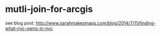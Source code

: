 # mutli-join-for-arcgis
see blog post: http://www.sarahmakesmaps.com/blog/2014/7/11/finding-what-nyc-owns-in-nyc
